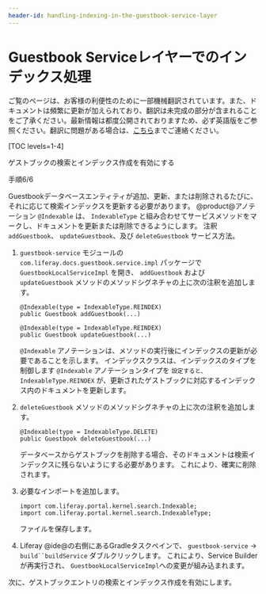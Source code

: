 ```yaml
---
header-id: handling-indexing-in-the-guestbook-service-layer
---
```


# Guestbook Serviceレイヤーでのインデックス処理

<p class="alert alert-info"><span class="wysiwyg-color-blue120">ご覧のページは、お客様の利便性のために一部機械翻訳されています。また、ドキュメントは頻繁に更新が加えられており、翻訳は未完成の部分が含まれることをご了承ください。最新情報は都度公開されておりますため、必ず英語版をご参照ください。翻訳に問題がある場合は、<a href="mailto:support-content-jp@liferay.com">こちら</a>までご連絡ください。</span></p>

[TOC levels=1-4]

<div class="learn-path-step row">
    <p id="stepTitle">ゲストブックの検索とインデックス作成を有効にする</p><p>手順6/6</p>
</div>

Guestbookデータベースエンティティが追加、更新、または削除されるたびに、それに応じて検索インデックスを更新する必要があります。 @product@アノテーション `@Indexable` は、 `IndexableType` と組み合わせてサービスメソッドをマークし、ドキュメントを更新または削除できるようにします。 注釈 `addGuestbook`、 `updateGuestbook`、及び `deleteGuestbook` サービス方法。

1.  `guestbook-service` モジュールの `com.liferay.docs.guestbook.service.impl` パッケージで `GuestbookLocalServiceImpl` を開き、 `addGuestbook` および `updateGuestbook` メソッドのメソッドシグネチャの上に次の注釈を追加します。
   
        @Indexable(type = IndexableType.REINDEX)
        public Guestbook addGuestbook(...)
       
        @Indexable(type = IndexableType.REINDEX)
        public Guestbook updateGuestbook(...)

    `@Indexable` アノテーションは、メソッドの実行後にインデックスの更新が必要であることを示します。 インデックスクラスは、インデックスのタイプを制御します `@Indexable` アノテーションタイプを `設定すると、IndexableType.REINDEX` が、更新されたゲストブックに対応するインデックス内のドキュメントを更新します。

2.  `deleteGuestbook` メソッドのメソッドシグネチャの上に次の注釈を追加します。
   
        @Indexable(type = IndexableType.DELETE)
        public Guestbook deleteGuestbook(...)

    データベースからゲストブックを削除する場合、そのドキュメントは検索インデックスに残らないようにする必要があります。 これにより、確実に削除されます。

3.  必要なインポートを追加します。
   
        import com.liferay.portal.kernel.search.Indexable;
        import com.liferay.portal.kernel.search.IndexableType;

    ファイルを保存します。

4.  Liferay @ide@の右側にあるGradleタスクペインで、 `guestbook-service` → `build``buildService` ダブルクリックします。 これにより、Service Builderが再実行され、 `GuestbookLocalServiceImpl`への変更が組み込まれます。

次に、ゲストブックエントリの検索とインデックス作成を有効にします。
